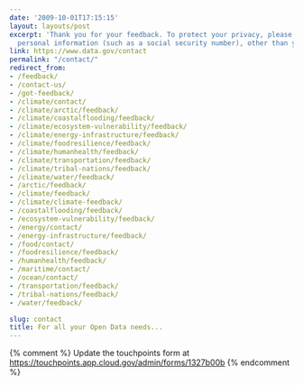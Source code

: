 ```yaml
---
date: '2009-10-01T17:15:15'
layout: layouts/post
excerpt: 'Thank you for your feedback. To protect your privacy, please do not include
  personal information (such as a social security number), other than your email address.'
link: https://www.data.gov/contact
permalink: "/contact/"
redirect_from: 
- /feedback/
- /contact-us/
- /got-feedback/
- /climate/contact/
- /climate/arctic/feedback/
- /climate/coastalflooding/feedback/
- /climate/ecosystem-vulnerability/feedback/
- /climate/energy-infrastructure/feedback/
- /climate/foodresilience/feedback/
- /climate/humanhealth/feedback/
- /climate/transportation/feedback/
- /climate/tribal-nations/feedback/
- /climate/water/feedback/
- /arctic/feedback/
- /climate/feedback/
- /climate/climate-feedback/
- /coastalflooding/feedback/
- /ecosystem-vulnerability/feedback/
- /energy/contact/
- /energy-infrastructure/feedback/
- /food/contact/
- /foodresilience/feedback/
- /humanhealth/feedback/
- /maritime/contact/
- /ocean/contact/
- /transportation/feedback/
- /tribal-nations/feedback/
- /water/feedback/

slug: contact
title: For all your Open Data needs...
---
```

{% comment %}
Update the touchpoints form at https://touchpoints.app.cloud.gov/admin/forms/1327b00b
{% endcomment %}
<div id="touchpoint-form"></div>
<script type="text/javascript" src="https://touchpoints.app.cloud.gov/touchpoints/1327b00b.js"></script>
